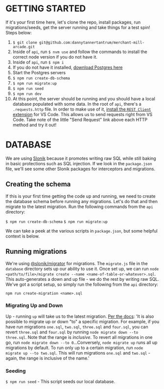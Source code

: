 # GETTING STARTED
If it's your first time here, let's clone the repo, install packages, run migrations/seeds, get the server running and take things for a test spin! Steps below:

1. `$ git clone git@github.com:dannytannertantrum/merchant-mill-arcade.git`
2. Inside of `api`, run `$ nvm use` and follow the commands to install the correct node version if you do not have it.
3. Inside of `api`, run `$ npm i`
4. If you do not have it installed, [download Postgres here](https://www.postgresql.org/download/)
5. Start the Postgres servers
6. `$ npm run create-db-schema`
7. `$ npm run migrate:up`
8. `$ npm run seed`
9. `$ npm run dev`
10. At this point, the server should be running and you should have a local database populated with some data. In the root of `api`, there's a `.requests.http` file. In order to make use of it, [install the `REST Client` extension](https://marketplace.visualstudio.com/items?itemName=humao.rest-client) for VS Code. This allows us to send requests right from VS Code. Take note of the little "Send Request" link above each HTTP method and try it out!

# DATABASE
We are using [Slonik](https://github.com/gajus/slonik) because it promotes writing raw SQL while still baking in basic protections such as SQL injection. If we look in the `package.json` file, we'll see some other Slonik packages for interceptors and migrations.

## Creating the schema
If this is your first time getting the code up and running, we need to create the database schema before running any migrations. Let's do that and then migrate to the latest migration. Run the following commands from the `api` directory:

`$ npm run create-db-schema`
`$ npm run migrate:up`

We can take a peek at the various scripts in `package.json`, but some helpful context is below.

## Running migrations
We're using [@slonik/migrator](https://www.npmjs.com/package/@slonik/migrator) for migrations. The `migrate.js` file in the `database` directory sets up our ability to use it. Once set up, we can run `node <path/to/file>/migrate create --name <name-of-table-or-whatever>.sql`. This auto-generates a down and up file - we do the rest by writing raw SQL. We've got a script setup, so simply run the following from the `api` directory:

`npm run create-migration <name>.sql`

### Migrating Up and Down
Up - running `up` will take us to the latest migration. [Per the docs](https://www.npmjs.com/package/@slonik/migrator?activeTab=readme): 'It is also possible to migrate up or down "to" a specific migration. For example, if you have run migrations `one.sql`, `two.sql`, `three.sql` and `four.sql`, you can revert `three.sql` and `four.sql` by running `node migrate down --to three.sql`. Note that the range is _inclusive_. To revert all migrations in one go, run `node migrate down --to 0`...Conversely, `node migrate up` runs all up migrations by default. To run only up to a certain migration, run `node migrate up --to two.sql`. This will run migrations `one.sql` and `two.sql` - again, the range is inclusive of the name.'

### Seeding
`$ npm run seed` - This script seeds our local database.
